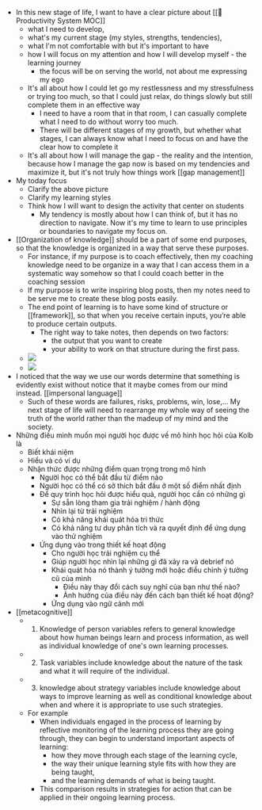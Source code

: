 - In this new stage of life, I want to have a clear picture about [[🧭Productivity System MOC]]
    - what I need to develop, 
    - what's my current stage (my styles, strengths, tendencies),
    - what I'm not comfortable with but it's important to have
    - how I will focus on my attention and how I will develop myself - the learning journey
        - the focus will be on serving the world, not about me expressing my ego
    -  It's all about how I could let go my restlessness and my stressfulness or trying too much, so that I could just relax, do things slowly but still complete them in an effective way
        - I need to have a room that in that room, I can casually complete what I need to do without worry too much. 
        - There will be different stages of my growth, but whether what stages, I can always know what I need to focus on and have the clear how to complete it
    - It's all about how I will manage the gap - the reality and the intention, because how I manage the gap now is based on my tendencies and maximize it, but it's not truly how things work [[gap management]]
- My today focus
    - Clarify the above picture
    - Clarify my learning styles
    - Think how I will want to design the activity that center on students
        - My tendency is mostly about how I can think of, but it has no direction to navigate. Now it's my time to learn to use principles or boundaries to navigate my focus on.
- [[Organization of knowledge]] should be a part of some end purposes, so that the knowledge is organized in a way that serve these purposes.
    - For instance, if my purpose is to coach effectively, then my coaching knowledge need to be organize in a way that I can access them in a systematic way somehow so that I could coach better in the coaching session
    - If my purpose is to write inspiring blog posts, then my notes need to be serve me to create these blog posts easily.
    - The end point of learning is to have some kind of structure or [[framework]], so that when you receive certain inputs, you’re able to produce certain outputs.
        - The right way to take notes, then depends on two factors: 
            - the output that you want to create
            - your ability to work on that structure during the first pass.
    - ![](https://www.scotthyoung.com/blog/wp-content/uploads/2021/01/complex_blog.png)
    - ![](https://www.scotthyoung.com/blog/wp-content/uploads/2021/01/diverse-narrow_blog2.png)
- I noticed that the way we use our words determine that something is evidently exist without notice that it maybe comes from our mind instead. [[impersonal language]]
    - Such of these words are failures, risks, problems, win, lose,... My next stage of life will need to rearrange my whole way of seeing the truth of the world rather than the madeup of my mind and the society.
- Những điều mình muốn mọi người học được về mô hình học hỏi của Kolb là
    - Biết khái niệm
    - Hiểu và có ví dụ
    - Nhận thức được những điểm quan trọng trong mô hình
        - Người học có thể bắt đầu từ điểm nào
        - Người học có thể có sở thích bắt đầu ở một số điểm nhất định
        - Để quy trình học hỏi được hiểu quả, người học cần có những gì
            - Sự sẵn lòng tham gia trải nghiệm / hành động
            - Nhìn lại từ trải nghiệm
            - Có khả năng khái quát hóa tri thức
            - Có khả năng tư duy phân tích và ra quyết định để ứng dụng vào thử nghiệm
        - Ứng dụng vào trong thiết kế hoạt động
            - Cho người học trải nghiệm cụ thể
            - Giúp người học nhìn lại những gì đã xảy ra và debrief nó
            - Khái quát hóa nó thành ý tưởng mới hoặc điều chỉnh ý tưởng cũ của mình
                - Điều này thay đổi cách suy nghĩ của bạn như thế nào?
                - Ảnh hưởng của điều này đến cách bạn thiết kế hoạt động?
            - Ứng dụng vào ngữ cảnh mới
- [[metacognitive]]
    - 1) Knowledge of person variables refers to general knowledge about how human beings learn and process information, as well as individual knowledge of one's own learning processes. 
    - 2) Task variables include knowledge about the nature of the task and what it will require of the individual.
    -  3) knowledge about strategy variables include knowledge about ways to improve learning as well as conditional knowledge about when and where it is appropriate to use such strategies.
    - For example
        - When individuals engaged in the process of learning by reflective monitoring of the learning process they are going through, they can begin to understand important aspects of learning: 
            - how they move through each stage of the learning cycle, 
            - the way their unique learning style fits with how they are being taught,
            - and the learning demands of what is being taught. 
        - This comparison results in strategies for action that can be applied in their ongoing learning process.
